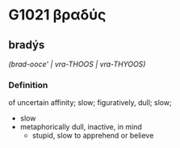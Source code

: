 # G1021 βραδύς

## bradýs

_(brad-ooce' | vra-THOOS | vra-THYOOS)_

### Definition

of uncertain affinity; slow; figuratively, dull; slow; 

- slow
- metaphorically dull, inactive, in mind
  - stupid, slow to apprehend or believe
